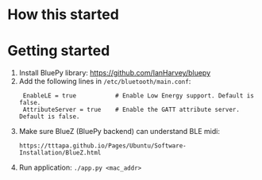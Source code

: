 # How this started

# Getting started

1. Install BluePy library: https://github.com/IanHarvey/bluepy
2. Add the following lines in `/etc/bluetooth/main.conf`:
    ``` 
     EnableLE = true           # Enable Low Energy support. Default is false.
     AttributeServer = true    # Enable the GATT attribute server. Default is false.
    ```
3. Make sure BlueZ (BluePy backend) can understand BLE midi:
    ```
    https://tttapa.github.io/Pages/Ubuntu/Software-Installation/BlueZ.html
    ```
4. Run application: `./app.py <mac_addr>`
